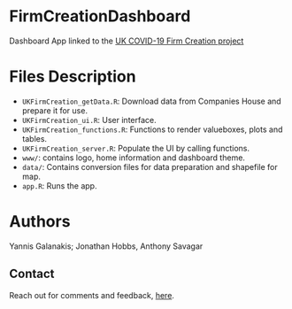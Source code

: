 # FirmCreationDashboard
Dashboard App linked to the [UK COVID-19 Firm Creation project](https://www.ukfirmcreation.com/)

# Files Description
- `UKFirmCreation_getData.R`: Download data from Companies House and prepare it for use.
- `UKFirmCreation_ui.R`: User interface.
- `UKFirmCreation_functions.R`: Functions to render valueboxes, plots and tables.
- `UKFirmCreation_server.R`: Populate the UI by calling functions.
- `www/`: contains logo, home information and dashboard theme.
- `data/`: Contains conversion files for data preparation and shapefile for map.
- `app.R`: Runs the app.

# Authors
Yannis Galanakis; Jonathan Hobbs, Anthony Savagar

## Contact 
Reach out for comments and feedback, [here](https://www.ukfirmcreation.com/contact/).
